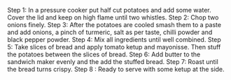 Step 1: In a pressure cooker put half cut potatoes and add some water. Cover the lid and keep on high flame until two whistles.
Step 2: Chop two onions finely.
Step 3: After the potatoes are cooled smash them to a paste and add onions, a pinch of turmeric, salt as per taste, chilli powder and black pepper powder.
Step 4: Mix all ingredients until well combined.
Step 5: Take slices of bread and apply tomato ketup and mayonisse. Then stuff the potatoes between the slices of bread.
Step 6: Add butter to the sandwich maker evenly and the add the stuffed bread.
Step 7: Roast until the bread turns crispy.
Step 8 : Ready to serve with some ketup at the side.